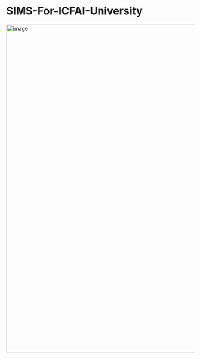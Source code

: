 # SIMS-For-ICFAI-University
<img width="1919" height="876" alt="image" src="https://github.com/user-attachments/assets/38201dcb-5795-49bd-b1e9-2decd8a664c8" />
